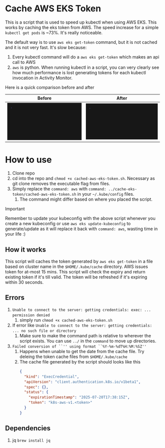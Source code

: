 # Cache AWS EKS Token

This is a script that is used to speed up kubectl when using AWS EKS. This works by caching the eks token from AWS.
The speed increase for a simple `kubectl get pods` is ~73%. It's really noticeable.

The default way is to use `aws eks get-token` command, but it is not cached and it is not very fast.
It's slow because:
1. Every kubectl command will do a `aws eks get-token` which makes an api call to AWS
2. `aws` is python. When running kubectl in a script, you can very clearly see how much performance is lost generating tokens for each kubectl invocation in Activity Monitor.

Here is a quick comparison before and after

| Before                | After                 |
| --------------------- | --------------------- |
| ![Slow](img/slow.gif) | ![Fast](img/fast.gif) |


# How to use
1. Clone repo
2. cd into the repo and `chmod +x cached-aws-eks-token.sh`. Necessary as git clone removes the executable flag from files.
3. Simply replace the `command: aws` with `command: ../cache-eks-token/cached-aws-eks-token.sh` in your `~/.kube/config` files.
   1. The command might differ based on where you placed the script.

> [!IMPORTANT]
> Remember to update your kubeconfig with the above script whenever you create a new kubeconfig or use `aws eks update-kubeconfig` to generate/update as it will replace it back with `command: aws`, wasting time in your life :)

## How it works
This script will caches the token generated by `aws eks get-token` in a file based on cluster name in the `$HOME/.kube/cache` directory.
AWS issues token for at-most 15 mins. This script will check the expiry and return existing token if it's till valid.
The token will be refreshed if it's expiring within 30 seconds.

## Errors

1. `Unable to connect to the server: getting credentials: exec: ... permission denied`
   1. simply run `chmod +x cached-aws-eks-token.sh`
2. If error like `Unable to connect to the server: getting credentials: ... no such file or directory`
   1. Make sure to make the command path is relative to wherever the script exists. You can use `../` in the `command` to move up directories.
3. `Failed conversion of ``'' using format ``%Y-%m-%dT%H:%M:%SZ''`
   1. Happens when unable to get the date from the cache file. Try deleing the token cache files from `$HOME/.kube/cache`
   2. The cache file generated by the script should looks like this
      ```json
      {
        "kind": "ExecCredential",
        "apiVersion": "client.authentication.k8s.io/v1beta1",
        "spec": {},
        "status": {
          "expirationTimestamp": "2025-07-20T17:38:15Z",
          "token": "k8s-aws-v1.<token>"
        }
      }
      ```

## Dependencies
1. jq `brew install jq`
